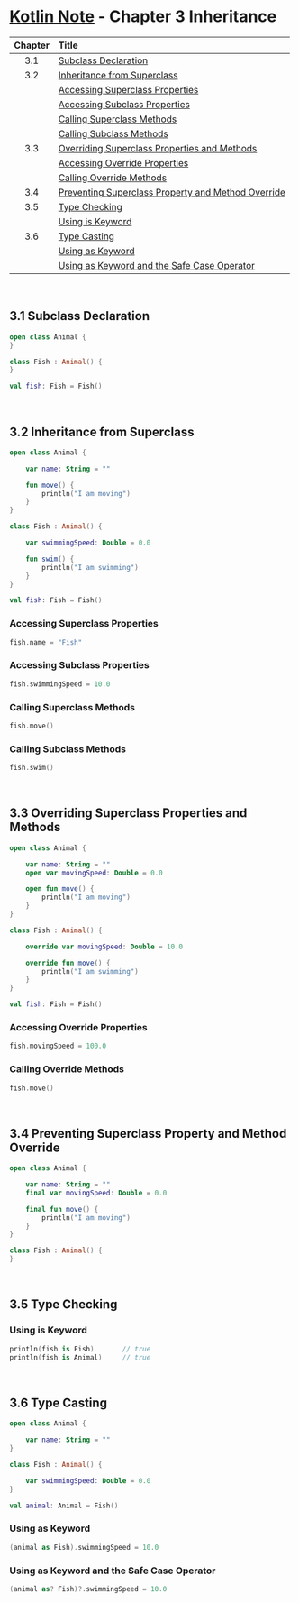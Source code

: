 # [Kotlin Note](../../README.md) - Chapter 3 Inheritance
| Chapter | Title |
| :-: | :- |
| 3.1 | [Subclass Declaration](#31-subclass-declaration) |
| 3.2 | [Inheritance from Superclass](#32-inheritance-from-superclass) |
|  | [Accessing Superclass Properties](#accessing-superclass-properties) |
|  | [Accessing Subclass Properties](#accessing-subclass-properties) |
|  | [Calling Superclass Methods](#calling-superclass-methods) |
|  | [Calling Subclass Methods](#calling-subclass-methods) |
| 3.3 | [Overriding Superclass Properties and Methods](#33-overriding-superclass-properties-and-methods) |
|  | [Accessing Override Properties](#accessing-override-properties) |
|  | [Calling Override Methods](#calling-override-methods) |
| 3.4 | [Preventing Superclass Property and Method Override](#34-preventing-superclass-property-and-method-override) |
| 3.5 | [Type Checking](#35-type-checking) |
|  | [Using is Keyword](#using-is-keyword) |
| 3.6 | [Type Casting](#36-type-casting) |
|  | [Using as Keyword](#using-as-keyword) |
|  | [Using as Keyword and the Safe Case Operator](#using-as-keyword-and-the-safe-case-operator) |

<br />

## 3.1 Subclass Declaration
```kotlin
open class Animal {
}

class Fish : Animal() {
}
```
```kotlin
val fish: Fish = Fish()
```

<br />

## 3.2 Inheritance from Superclass
```kotlin
open class Animal {

    var name: String = ""

    fun move() {
        println("I am moving")
    }
}

class Fish : Animal() {

    var swimmingSpeed: Double = 0.0

    fun swim() {
        println("I am swimming")
    }
}
```
```kotlin
val fish: Fish = Fish()
```

### Accessing Superclass Properties
```kotlin
fish.name = "Fish"
```

### Accessing Subclass Properties
```kotlin
fish.swimmingSpeed = 10.0
```

### Calling Superclass Methods
```kotlin
fish.move()
```

### Calling Subclass Methods
```kotlin
fish.swim()
```

<br />

## 3.3 Overriding Superclass Properties and Methods
```kotlin
open class Animal {

    var name: String = ""
    open var movingSpeed: Double = 0.0

    open fun move() {
        println("I am moving")
    }
}

class Fish : Animal() {

    override var movingSpeed: Double = 10.0

    override fun move() {
        println("I am swimming")
    }
}
```
```kotlin
val fish: Fish = Fish()
```

### Accessing Override Properties
```kotlin
fish.movingSpeed = 100.0
```

### Calling Override Methods
```kotlin
fish.move()
```

<br />

## 3.4 Preventing Superclass Property and Method Override
```kotlin
open class Animal {

    var name: String = ""
    final var movingSpeed: Double = 0.0

    final fun move() {
        println("I am moving")
    }
}

class Fish : Animal() {
}
```

<br />

## 3.5 Type Checking
### Using is Keyword
```kotlin
println(fish is Fish)       // true
println(fish is Animal)     // true
```

<br />

## 3.6 Type Casting
```kotlin
open class Animal {

    var name: String = ""
}

class Fish : Animal() {

    var swimmingSpeed: Double = 0.0
}
```
```kotlin
val animal: Animal = Fish()
```

### Using as Keyword
```kotlin
(animal as Fish).swimmingSpeed = 10.0
```

### Using as Keyword and the Safe Case Operator
```kotlin
(animal as? Fish)?.swimmingSpeed = 10.0
```

<br />
